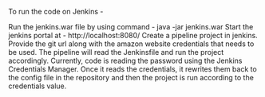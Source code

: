 To run the code on Jenkins - 

Run the jenkins.war file by using command - 
java -jar jenkins.war
Start the jenkins portal at - http://localhost:8080/
Create a pipeline project in jenkins. 
Provide the git url along with the amazon website credentials that needs to be used.
The pipeline will read the Jenkinsfile and run the project accordingly.
Currently, code is reading the password using the Jenkins Credentials Manager. Once it reads the credentials, it rewrites them back to the config file in the repository and then the project is run according to the credentials value.
